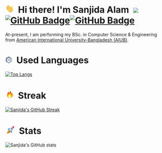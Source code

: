 # <img src="assets/img/wave.gif"  width="27" height="27"> &nbsp;Hi there! I'm Sanjida Alam&nbsp; ![](https://komarev.com/ghpvc/?username=thesanjida&label=PROFILE+VIEWS&color=blueviolet) <a href="https://github.com/thesanjida?tab=followers"><img src="https://img.shields.io/github/followers/thesanjida?label=Followers&style=social" alt="GitHub Badge"></a><a href="https://github.com/thesanjida?tab=followers"><img src="https://img.shields.io/github/watchers/thesanjida/thesanjida?style=social" alt="GitHub Badge"></a>

At-present, I am performing my BSc. in Computer Science & Engineering from [American International University-Bangladesh (AIUB)](https://www.aiub.edu/).

# <img src="assets/img/programming-languages.gif"  width="22" height="22"> &nbsp;Used Languages

[![Top Langs](https://github-readme-stats.vercel.app/api/top-langs/?username=thesanjida&layout=compact&bg_color=151515&text_color=ffffff&card_width=445&title_color=fff)](https://github.com/anuraghazra/github-readme-stats)

# <img src="assets/img/fireflame.gif"  width="27" height="30"> &nbsp;Streak

[![Sanjida's GitHub Streak](https://github-readme-streak-stats.herokuapp.com/?user=thesanjida&theme=blood&fire=DD7F1C&background=151515&dates=9f9f9f&border=DD2727)](https://git.io/streak-stats)

# <img src="assets/img/rocket-joypixels.gif" display="block"  width="30" height="30"> &nbsp;Stats

![Sanjida's GitHub stats](https://github-readme-stats.vercel.app/api/?username=thesanjida&show_icons=true&title_color=fff&icon_color=79ff97&text_color=9f9f9f&bg_color=151515)

<br/>
<br/>

